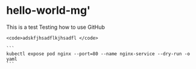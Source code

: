 # hello-world-mg'
This is a test
Testing how to use GitHub


	<code>adskfjhsadflkjhsadfl </code>
	
	```
	kubectl expose pod nginx --port=80 --name nginx-service --dry-run -o yaml
	```
	
